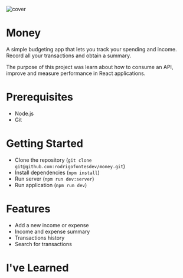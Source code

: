![cover](https://github.com/rodrigofontesdev/money/assets/17281370/64f1427b-c35c-4b24-b7d2-97ae84e2ba80)

# Money

A simple budgeting app that lets you track your spending and income. Record all your transactions and obtain a summary.

The purpose of this project was learn about how to consume an API, improve and measure performance in React applications.

# Prerequisites

- Node.js
- Git

# Getting Started

- Clone the repository (`git clone git@github.com:rodrigofontesdev/money.git`)
- Install dependencies (`npm install`)
- Run server (`npm run dev:server`)
- Run application (`npm run dev`)

# Features

- Add a new income or expense
- Income and expense summary
- Transactions history
- Search for transactions

# I've Learned

